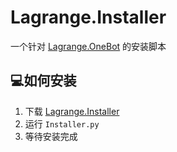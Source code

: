 # Lagrange.Installer
一个针对 [Lagrange.OneBot]("https://github.com/LagrangeDev/Lagrange.Core") 的安装脚本

## 💻如何安装

1. 下载 [Lagrange.Installer](Installer.py)
2. 运行 `Installer.py`
3. 等待安装完成
